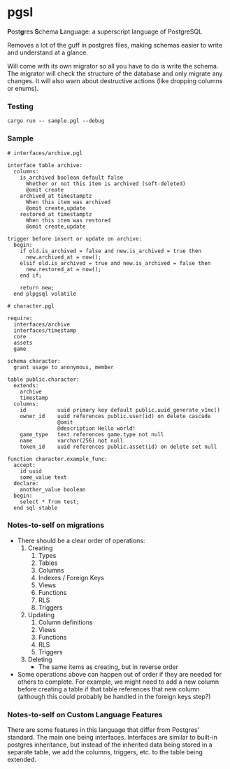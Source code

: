 # pgsl
**P**ost**g**res **S**chema **L**anguage: a superscript language of PostgreSQL

Removes a lot of the guff in postgres files, making schemas easier to write and 
understand at a glance.

Will come with its own migrator so all you have to do is write the schema. The 
migrator will check the structure of the database and only migrate any changes.
It will also warn about destructive actions (like dropping columns or enums).

### Testing

```shell
cargo run -- sample.pgl --debug
```

### Sample

```text
# interfaces/archive.pgl

interface table archive:
  columns:
    is_archived boolean default false
      Whether or not this item is archived (soft-deleted)
      @omit create
    archived_at timestamptz
      When this item was archived
      @omit create,update
    restored_at timestamptz
      When this item was restored
      @omit create,update

trigger before insert or update on archive:
  begin:
    if old.is_archived = false and new.is_archived = true then
      new.archived_at = now();
    elsif old.is_archived = true and new.is_archived = false then
      new.restored_at = now();
    end if;

    return new;
  end plpgsql volatile

# character.pgl

require:
  interfaces/archive
  interfaces/timestamp
  core
  assets
  game

schema character:
  grant usage to anonymous, member

table public.character:
  extends:
    archive
    timestamp
  columns:
    id          uuid primary key default public.uuid_generate_v1mc()
    owner_id    uuid references public.user(id) on delete cascade
                @omit
                @description Hello world!
    game_type   text references game.type not null
    name        varchar(256) not null
    token_id    uuid references public.asset(id) on delete set null

function character.example_func:
  accept:
    id uuid
    some_value text
  declare:
    another_value boolean
  begin:
    select * from test;
  end sql stable
```

### Notes-to-self on migrations
- There should be a clear order of operations:
  1. Creating
     1. Types
     2. Tables
     3. Columns
     4. Indexes / Foreign Keys
     5. Views
     6. Functions
     7. RLS
     8. Triggers
  2. Updating
     1. Column definitions
     2. Views
     3. Functions
     4. RLS
     5. Triggers
  3. Deleting
     - The same items as creating, but in reverse order
- Some operations above can happen out of order if they are needed for others 
  to complete. For example, we might need to add a new column before creating a
  table if that table references that new column (although this could probably 
  be handled in the foreign keys step?)

### Notes-to-self on Custom Language Features
There are some features in this language that differ from Postgres' standard.
The main one being interfaces. Interfaces are similar to built-in postgres 
inheritance, but instead of the inherited data being stored in a separate table,
we add the columns, triggers, etc. to the table being extended.
